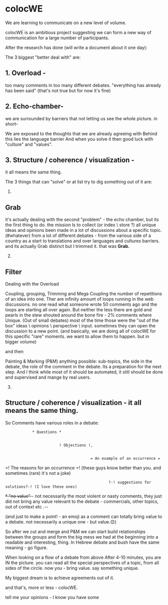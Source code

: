 # colocWE
            
          
We are learning to communicate on a new level of volume.


colocWE is an ambitious project suggesting we can form a new way of communication for a large number of participants.

After the research has done (will write a document about it one day):

The 3 biggest "better deal with" are:

## 1. Overload -
too many comments in too many different debates. "everything has already has been said" (that's not true but for now it's fine)


## 2. Echo-chamber-
we are surrounded by barriers that not letting us see the whole picture. in short-

We are exposed to the thoughts that we are already agreeing with
              Behind this lies the language barrier
       And when you solve it then good luck with "culture" and "values".

## 3. Structure / coherence / visualization -
it all means the same thing.





The 3 things that can "solve" or at list try to dig something out of it are:

1.
## Grab
it's actually dealing with the second "problem" - the echo chamber, but its the first thing to do.
the mission Is to collect (or index \ store \?) all unique ideas and opinions been made in a lot of discussions about a specific topic. (#whatever)
from a lot of different debates - from the various side of a country as a start to translations and over languages ​​and cultures barriers.
and its actually Grab distinct but I trimmed it.
that was <b> Grab. </b>




2.
## Filter
Dealing with the Overload

Coupling, grouping, Trimming and Mega Coupling the number of repetitions of an idea into one.
Ther are infinity amount of loops running in the web discussions.
no one read what someone wrote 50 comments ago and the loops are starting all over again.
But neither the less there are gold and pearls in the stew shouted around the bone fire - 2% comments where Unique. (Out of small debates)
most of the time those were the "out of the box" ideas \ opinions \ perspective \ input.
sometimes they can open the discussion to a new point. (and basically, we are doing all of colocWE for this specific "rare" moments. we want to allow them to happen. but in bigger volume)

and then

Painting & Marking (P&M) anything possible:
sub-topics, the side in the debate, the role of the comment in the debate.
Its a preparation for the next step.
And I think while most of it should be automated, it still should be done and supervised and mange by real users.



3.
## Structure / coherence / visualization - it all means the same thing.

So
Comments have various roles in a debate:

                * Questions *
                
                
                            ! Objections !,
                            
                            
                                          = An example of an occurrence =
                                         
                                         
 =! The reasons for an occurrence =! (these guys know better than you. and sometimes (rare) it's not a joke)

                                                  ?-! suggestions for solutions?-! (I love these ones)
                                                  
                                                  
<del> * "no value" </del> - not necessarily the most violent or nasty comments, they just did not bring any value relevant to the debate - commercials, other topics, out of context etc .--

(and just to make a point! - an emoji as a comment can totally bring value to a debate.
not necessarily a unique one - but value.😊)



So after we cut and merge and P&M we can start build relationships between the groups and form the big mess we had at the beginning into a readable and interesting, thing.
In Hebrew debate and bush have the same meaning - go figure.

When looking  on a flow of a debate from above
After 4-10 minutes, you are IN the picture. you can read all the special perspectives of a topic, from all sides of the circle.
now you - bring value. say something unique.

My biggest dream is to achieve agreements out of it.


and that's, more or less - colocWE.

tell me your opinions - I know you have some
